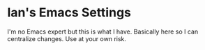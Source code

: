 # Ian's Emacs Settings

I'm no Emacs expert but this is what I have. Basically here so I can centralize changes. Use at your own risk.

